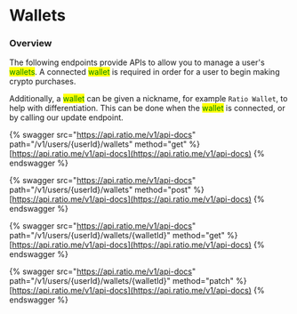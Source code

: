 # Wallets

### Overview

The following endpoints provide APIs to allow you to manage a user's <mark style="color:green;">wallets</mark>. A connected <mark style="color:green;">wallet</mark> is required in order for a user to begin making crypto purchases.

Additionally, a <mark style="color:green;">wallet</mark> can be given a nickname, for example `Ratio Wallet`, to help with differentiation. This can be done when the <mark style="color:green;">wallet</mark> is connected, or by calling our update endpoint.

{% swagger src="https://api.ratio.me/v1/api-docs" path="/v1/users/{userId}/wallets" method="get" %}
[https://api.ratio.me/v1/api-docs](https://api.ratio.me/v1/api-docs)
{% endswagger %}

{% swagger src="https://api.ratio.me/v1/api-docs" path="/v1/users/{userId}/wallets" method="post" %}
[https://api.ratio.me/v1/api-docs](https://api.ratio.me/v1/api-docs)
{% endswagger %}

{% swagger src="https://api.ratio.me/v1/api-docs" path="/v1/users/{userId}/wallets/{walletId}" method="get" %}
[https://api.ratio.me/v1/api-docs](https://api.ratio.me/v1/api-docs)
{% endswagger %}

{% swagger src="https://api.ratio.me/v1/api-docs" path="/v1/users/{userId}/wallets/{walletId}" method="patch" %}
[https://api.ratio.me/v1/api-docs](https://api.ratio.me/v1/api-docs)
{% endswagger %}
